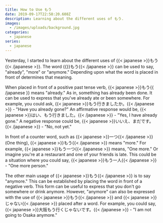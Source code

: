 ```yaml
---
title: How to Use もう
date: 2019-09-17T22:58:20.608Z
description: Learning about the different uses of もう.
images:
  - /images/uploads/background.jpg
categories:
  - japanese
series:
  - japanese
---
```

Yesterday, I started to learn about the different uses of {{< japanese >}}もう{{< /japanese >}}. The word {{<japanese>}}もう{{< /japanese >}} can be used to say, "already", "more" or "anymore." Depending upon what the word is placed in front of determines that meaning.

When placed in front of a positive past tense verb, {{< japanese >}}もう{{ /japanese }} means "already." As in, something has already been done. It can be used to express that you've already ate or been somewhere. For example, you could ask, {{< japanese >}}もう行きましたか。{{< /japanese >}} - "Have you already gone?" An affirmative response would be, {{< japanese >}}はい、もう行きました。{{< /japanese >}} - "Yes, I have already gone." A negative response could be, {{< japanese >}}いいえ、まだです。{{< /japanese >}} - "No, not yet."

In front of a counter word, such as {{< japanese >}}一つ{{< /japanese >}} (One thing), {{< japanese >}}もう{{< /japanese >}} means "more." For example, {{< japanese >}}もう一つ{{< /japanese >}} means, "One more." Or imagine you're at a restaurant and one of your friends is late. This could be a situation where you could say, {{< japanese >}}もう一人{{< /japanese >}} - "One more person."

The other main usage of {{< japanese >}}もう{{< /japanese >}} is to say "anymore." This can be established by placing the word in front of a negative verb. This form can be useful to express that you don't go somewhere or drink anymore. However, "anymore" can also be expressed with the use of {{< japanese >}}もう{{< /japanese >}} and {{< japanese >}}じゃない{{< /japanese >}} placed after a word. For example, you could say, {{< japanese >}}大阪もう行くじゃないです。{{< /japanese >}} - "I am not going to Osaka anymore."
